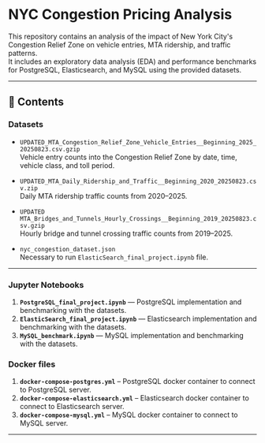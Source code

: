 # NYC Congestion Pricing Analysis

This repository contains an analysis of the impact of New York City's Congestion Relief Zone on vehicle entries, MTA ridership, and traffic patterns.  
It includes an exploratory data analysis (EDA) and performance benchmarks for PostgreSQL, Elasticsearch, and MySQL using the provided datasets.

---

## 📂 Contents

### **Datasets**
- `UPDATED_MTA_Congestion_Relief_Zone_Vehicle_Entries__Beginning_2025_20250823.csv.gzip`  
  Vehicle entry counts into the Congestion Relief Zone by date, time, vehicle class, and toll period.

- `UPDATED_MTA_Daily_Ridership_and_Traffic__Beginning_2020_20250823.csv.zip`  
  Daily MTA ridership traffic counts from 2020–2025.

- `UPDATED MTA_Bridges_and_Tunnels_Hourly_Crossings__Beginning_2019_20250823.csv.gzip`  
  Hourly bridge and tunnel crossing traffic counts from 2019–2025.

- `nyc_congestion_dataset.json`  
  Necessary to run `ElasticSearch_final_project.ipynb` file.
---

### **Jupyter Notebooks**
1. **`PostgreSQL_final_project.ipynb`** — PostgreSQL implementation and benchmarking with the datasets.
2. **`ElasticSearch_final_project.ipynb`** — Elasticsearch implementation and benchmarking with the datasets.
3. **`MySQL_benchmark.ipynb`** — MySQL implementation and benchmarking with the datasets.

### **Docker files**
1. **`docker-compose-postgres.yml`** – PostgreSQL docker container to connect to PostgreSQL server.
2. **`docker-compose-elasticsearch.yml`** – Elasticsearch docker container to connect to Elasticsearch server.
3. **`docker-compose-mysql.yml`** – MySQL docker container to connect to MySQL server.

---
